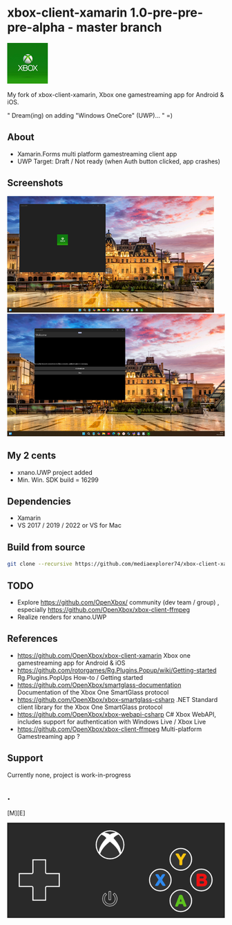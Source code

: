 # xbox-client-xamarin 1.0-pre-pre-pre-alpha - master branch 

![](Images/logo.png)

My fork of xbox-client-xamarin, Xbox one gamestreaming app for Android & iOS.

" Dream(ing) on adding "Windows OneCore" (UWP)… " =)

## About
- Xamarin.Forms multi platform gamestreaming client app
- UWP Target: Draft / Not ready (when Auth button clicked, app crashes)

## Screenshots

![](Images/screenshot01.png)
![](Images/screenshot02.png)

## My 2 cents
- xnano.UWP project added
- Min. Win. SDK build = 16299

## Dependencies
- Xamarin
- VS 2017 / 2019 / 2022 or VS for Mac

## Build from source
```sh
git clone --recursive https://github.com/mediaexplorer74/xbox-client-xamarin
```

## TODO
- Explore https://github.com/OpenXbox/ community (dev team / group) , especially https://github.com/OpenXbox/xbox-client-ffmpeg
- Realize renders for xnano.UWP  

## References
- https://github.com/OpenXbox/xbox-client-xamarin Xbox one gamestreaming app for Android & iOS
- https://github.com/rotorgames/Rg.Plugins.Popup/wiki/Getting-started Rg.Plugins.PopUps How-to / Getting started
- https://github.com/OpenXbox/smartglass-documentation Documentation of the Xbox One SmartGlass protocol
- https://github.com/OpenXbox/xbox-smartglass-csharp .NET Standard client library for the Xbox One SmartGlass protocol
- https://github.com/OpenXbox/xbox-webapi-csharp C# Xbox WebAPI, includes support for authentication with Windows Live / Xbox Live
- https://github.com/OpenXbox/xbox-client-ffmpeg Multi-platform Gamestreaming app ?


## Support
Currently none, project is work-in-progress

## .
[M][E]

![](Images/footer.png)
